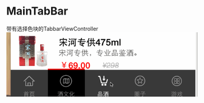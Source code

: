 # MainTabBar
带有选择色块的TabbarViewController
![](https://github.com/youusername/MainTabBar/blob/master/%E6%95%88%E6%9E%9C%E5%9B%BE.gif)

